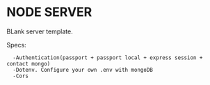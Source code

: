 # NODE SERVER

  BLank server template.

   Specs:

      -Authentication(passport + passport local + express session + contact mongo)
      -Dotenv. Configure your own .env with mongoDB
      -Cors
      
      